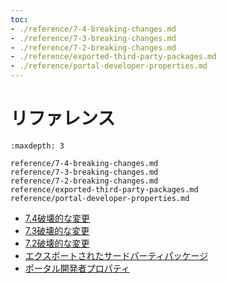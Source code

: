```yaml
---
toc:
- ./reference/7-4-breaking-changes.md
- ./reference/7-3-breaking-changes.md
- ./reference/7-2-breaking-changes.md
- ./reference/exported-third-party-packages.md
- ./reference/portal-developer-properties.md
---
```

# リファレンス

```{toctree}
:maxdepth: 3

reference/7-4-breaking-changes.md
reference/7-3-breaking-changes.md
reference/7-2-breaking-changes.md
reference/exported-third-party-packages.md
reference/portal-developer-properties.md
```

-  [7.4破壊的な変更](/liferay-internals/reference/7-4-breaking-changes.md)
-  [7.3破壊的な変更](/liferay-internals/reference/7-3-breaking-changes.md)
-  [7.2破壊的な変更](/liferay-internals/reference/7-2-breaking-changes.md)
-  [エクスポートされたサードパーティパッケージ](/liferay-internals/reference/exported-third-party-packages.md)
-  [ポータル開発者プロパティ](/liferay-internals/reference/portal-developer-properties.md)